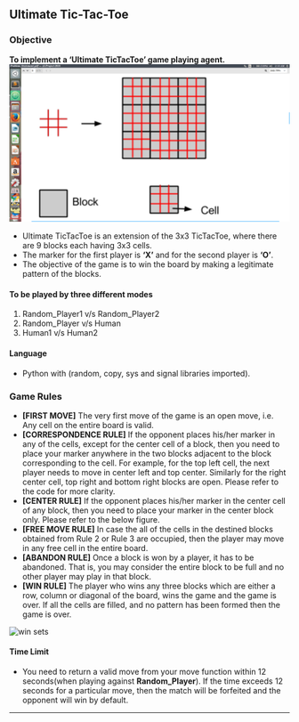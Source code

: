 ## Ultimate Tic-Tac-Toe ##

### Objective ###
**To implement a ‘Ultimate TicTacToe’ game playing agent.**  
![The game](images/game.png)
- Ultimate TicTacToe is an extension of the 3x3 TicTacToe, where there are 9 blocks each having 3x3 cells.
- The marker for the first player is **‘X’** and for the second player is **‘O’**.
- The objective of the game is to win the board by making a legitimate pattern of the blocks.
#### To be played by three different modes ####
1. Random_Player1 v/s Random_Player2
2. Random_Player v/s Human
3. Human1 v/s Human2

#### Language ####
- Python with (random, copy, sys and signal libraries imported).

### Game Rules ###
- **[FIRST MOVE]** The very first move of the game is an open move, i.e. Any cell on the entire board is valid.
- **[CORRESPONDENCE RULE]** If the opponent places his/her marker in any of the cells, except for the center
cell of a block, then you need to place your marker anywhere in the two blocks adjacent to the block
corresponding to the cell. For example, for the top left cell, the next player needs to move in center left and
top center. Similarly for the right center cell, top right and bottom right blocks are open. Please refer to the
code for more clarity.
- **[CENTER RULE]** If the opponent places his/her marker in the center cell of any block, then you need to place
your marker in the center block only. Please refer to the below figure.
- **[FREE MOVE RULE]** In case the all of the cells in the destined blocks obtained from Rule 2 or Rule 3 are
occupied, then the player may move in any free cell in the entire board.
- **[ABANDON RULE]** Once a block is won by a player, it has to be abandoned. That is, you may consider the
entire block to be full and no other player may play in that block.
- **[WIN RULE]** The player who wins any three blocks which are either a row, column or diagonal of the board,
wins the game and the game is over. If all the cells are filled, and no pattern has been formed then the game is
over.  

![win sets](winning.png)
#### Time Limit ####
- You need to return a valid move from your move function within 12 seconds(when playing against **Random_Player**). If the time exceeds 12 seconds for a particular move, then the match will be forfeited and the opponent will win by default.
------------------------------------------------------
